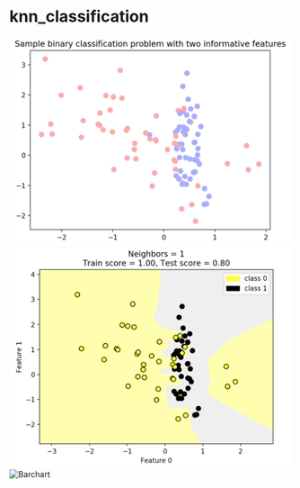 # knn_classification

![Barchart](https://github.com/NoriKaneshige/knn_classification/blob/master/simple_binary.png)
![Barchart](https://github.com/NoriKaneshige/knn_classification/blob/master/knn_classification_neighbors_1.png)
![Barchart](https://github.com/NoriKaneshige/knn_classification/blob/master/cknn_classification_neighbors_11.png)
